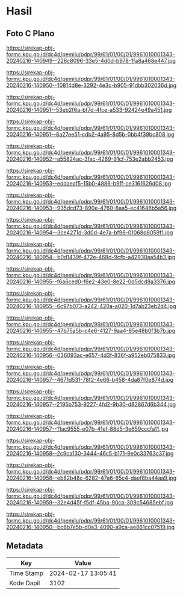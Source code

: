 # Hasil

## Foto C Plano

https://sirekap-obj-formc.kpu.go.id/dc4d/pemilu/pdpr/99/61/01/00/01/9961010001343-20240216-140949--226c8096-33e5-4d0d-b978-1fa8a468e447.jpg

https://sirekap-obj-formc.kpu.go.id/dc4d/pemilu/pdpr/99/61/01/00/01/9961010001343-20240216-140950--10814d8e-3292-4e3c-b905-91dbb302036d.jpg

https://sirekap-obj-formc.kpu.go.id/dc4d/pemilu/pdpr/99/61/01/00/01/9961010001343-20240216-140951--53eb2f6a-bf7d-4fce-a533-92424e49a451.jpg

https://sirekap-obj-formc.kpu.go.id/dc4d/pemilu/pdpr/99/61/01/00/01/9961010001343-20240216-140951--8a27ee51-cdb2-4a95-8d5b-0bb4f39bc808.jpg

https://sirekap-obj-formc.kpu.go.id/dc4d/pemilu/pdpr/99/61/01/00/01/9961010001343-20240216-140952--a55824ac-3fac-4269-91cf-753e2abb2453.jpg

https://sirekap-obj-formc.kpu.go.id/dc4d/pemilu/pdpr/99/61/01/00/01/9961010001343-20240216-140953--eddaeaf5-15b0-4886-b9ff-ce3161626d08.jpg

https://sirekap-obj-formc.kpu.go.id/dc4d/pemilu/pdpr/99/61/01/00/01/9961010001343-20240216-140953--935dcd73-890e-4760-8aa5-ec41646b5a56.jpg

https://sirekap-obj-formc.kpu.go.id/dc4d/pemilu/pdpr/99/61/01/00/01/9961010001343-20240216-140954--3ce4271d-3d0d-4e7a-bf96-01068d8059f1.jpg

https://sirekap-obj-formc.kpu.go.id/dc4d/pemilu/pdpr/99/61/01/00/01/9961010001343-20240216-140954--b0d1439f-472e-468d-9cfb-a42938aa54b3.jpg

https://sirekap-obj-formc.kpu.go.id/dc4d/pemilu/pdpr/99/61/01/00/01/9961010001343-20240216-140955--f6a6ced0-f6e2-43e0-8e22-0d5dcd8a3376.jpg

https://sirekap-obj-formc.kpu.go.id/dc4d/pemilu/pdpr/99/61/01/00/01/9961010001343-20240216-140955--6c97b073-a242-420a-a020-1d7ab23eb2d4.jpg

https://sirekap-obj-formc.kpu.go.id/dc4d/pemilu/pdpr/99/61/01/00/01/9961010001343-20240216-140955--47b75a5b-c4e6-4127-9aa4-85e48b0f3b7b.jpg

https://sirekap-obj-formc.kpu.go.id/dc4d/pemilu/pdpr/99/61/01/00/01/9961010001343-20240216-140956--036093ac-e657-4d3f-836f-a952eb075833.jpg

https://sirekap-obj-formc.kpu.go.id/dc4d/pemilu/pdpr/99/61/01/00/01/9961010001343-20240216-140957--4671d531-78f2-4e66-b458-4da87f0e874d.jpg

https://sirekap-obj-formc.kpu.go.id/dc4d/pemilu/pdpr/99/61/01/00/01/9961010001343-20240216-140957--2195b753-9227-4fd2-9b30-d82867d6b344.jpg

https://sirekap-obj-formc.kpu.go.id/dc4d/pemilu/pdpr/99/61/01/00/01/9961010001343-20240216-140957--11ac9555-e07b-41ef-88d5-3e659cccfa11.jpg

https://sirekap-obj-formc.kpu.go.id/dc4d/pemilu/pdpr/99/61/01/00/01/9961010001343-20240216-140958--2c9ca130-3444-46c5-b171-9e0c33763c37.jpg

https://sirekap-obj-formc.kpu.go.id/dc4d/pemilu/pdpr/99/61/01/00/01/9961010001343-20240216-140958--eb82b48c-6282-47a6-85c4-daef8ba44aa9.jpg

https://sirekap-obj-formc.kpu.go.id/dc4d/pemilu/pdpr/99/61/01/00/01/9961010001343-20240216-140959--32e4d45f-f5df-45ba-90ca-309c54685ebf.jpg

https://sirekap-obj-formc.kpu.go.id/dc4d/pemilu/pdpr/99/61/01/00/01/9961010001343-20240216-140950--bc6b7e5b-d0a3-4090-a9ca-ae861cc07519.jpg


## Metadata

| Key        | Value               |
| ---------- | ------------------- |
| Time Stamp | 2024-02-17 13:05:41 |
| Kode Dapil | 3102                |



